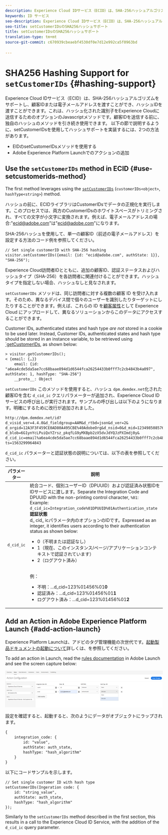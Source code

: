```yaml
---
description: Experience Cloud IDサービス（ECID）は、SHA-256ハッシュアルゴリズムをサポートし、顧客IDまたは電子メールアドレスを渡すことができ、ハッシュIDを渡すことができます。これは、ハッシュ化された識別子をExperience Cloudに送信するためのオプションのJavascriptメソッドです。顧客IDを送信する前に、独自のハッシュのメソッドを引き続き使用できます。
keywords: ID サービス
seo-description: Experience Cloud IDサービス（ECID）は、SHA-256ハッシュアルゴリズムをサポートし、顧客IDまたは電子メールアドレスを渡すことができ、ハッシュIDを渡すことができます。これは、ハッシュ化された識別子をExperience Cloudに送信するためのオプションのJavascriptメソッドです。顧客IDを送信する前に、独自のハッシュのメソッドを引き続き使用できます。
seo-title: setCustomerIDsのSHA256ハッシュサポート
title: setCustomerIDsのSHA256ハッシュサポート
translation-type: tm+mt
source-git-commit: c670939cbeaebf4530df0e7d12e992ca5f0963bd

---
```



# SHA256 Hashing Support for `setCustomerIDs` {#hashing-support}

Experience Cloud IDサービス（ECID）は、SHA-256ハッシュアルゴリズムをサポートし、顧客IDまたは電子メールアドレスを渡すことができ、ハッシュIDを渡すことができます。これは、ハッシュ化された識別子をExperience Cloudに送信するためのオプションのJavascriptメソッドです。顧客IDを送信する前に、独自のハッシュのメソッドを引き続き使用できます。
以下の節で説明するように、setCustomerIDsを使用してハッシュサポートを実装するには、2つの方法があります。

* EIDのsetCustomerIDsメソッドを使用する
* Adobe Experience Platform Launchでのアクションの追加

## Use the `setCustomerIDs` method in ECID {#use-setcustomerids-method}

The first method leverages using the [`setCustomerIDs`](/help/library/get-set/setcustomerids.md) (`customerIDs<object>`, `hashType<string>`) method.

ハッシュの前に、ECIDライブラリはCustomerIDsでデータの正規化を実行します。このプロセスでは、両方のCustomerIDsのホワイトスペースがトリミングされ、すべての文字が小文字に変換されます。例えば、電子メールアドレスの場合:"ecid@adobe.com"は"ecid@adobe.com"になります。

SHA-256ハッシュを使用して、単一の顧客ID（前述の電子メールアドレス）を設定する方法のコード例を参照してください。

```
// Set single customerID with SHA-256 hashing
visitor.setCustomerIDs({email: {id: "ecid@adobe.com", authState: 1}}, "SHA-256");
```

Experience Cloud訪問者IDとともに、追加の顧客ID、認証ステータスおよびハッシュタイプ（SHA-256）を各訪問者に関連付けることができます。ハッシュタイプを指定しない場合、ハッシュなしと見なされます。

`setCustomerIDs` メソッドは、同じ訪問者に対する複数の顧客 ID を受け入れます。そのため、異なるデバイス間で個々のユーザーを識別したりターゲットにしたりすることができます。例えば、これらの ID を[顧客属性](https://docs.adobe.com/content/help/en/core-services/interface/customer-attributes/attributes.html)として Experience Cloud にアップロードして、異なるソリューションからこのデータにアクセスすることができます。

Customer IDs, authenticated states and hash type *are not* stored in a cookie to be used later. Instead, Customer IDs, authenticated states and hash type should be stored in an instance variable, to be retrieved using [`getCustomerIDs](/help/library/get-set/getcustomerids.md), as shown below:

```
> visitor.getCustomerIDs();
< {email: {…}}
    email: {id: "a6ea4cde5da5ae7cc68baae894d1d6544fca26254433b0fff7c2cb4843b4a097", authState: 1, hashType: "SHA-256"}
    __proto__: Object
```

`setCustomerIDs` このメソッドを使用すると、ハッシュ `dpm.demdex.net`化された顧客IDを含む `d_cid_ic` クエリパラメーターが追加され、Experience Cloud IDサービスの呼び出しが実行されます。サンプルの呼び出しは以下のようになります。明確にするために改行が追加されました。

```
http://dpm.demdex.net/id?d_visid_ver=4.4.0&d_fieldgroup=AAM&d_rtbd=json&d_ver=2&
d_orgid=12A3F3F459CE0AD80A495CBE%40AdobeOrg&d_nsid=0&d_mid=12349850857640731290890207735189050123&
d_blob=6G1ynYcLPuiQxYZrsz_pkqfLG9yMXBpb2zX5dvJdYQJzPXImdj0y&
d_cid_ic=email%a6ea4cde5da5ae7cc68baae894d1d6544fca26254433b0fff7c2cb4843b4a097%011&
ts=1563299964843
```

`d_cid_ic` パラメーターと認証状態の説明については、以下の表を参照してください。

| パラメーター | 説明 |
|------------|----------|
| `d_cid_ic` | 統合コード、個別ユーザーID（DPUUID）および認証済み状態IDをIDサービスに渡します。Separate the Integration Code and DPUUID with the non-printing control character, <code>%01</code>: <br> Example: <code>d_cid_ic=Integration_code%01DPUUID%01Authentication_state</code> <br> <b>認証状態</b> <br> d_ cid_ icパラメータ内のオプションのIDです。Expressed as an integer, it identifies users according to their authentication status as shown below: <br> <ul><li>0（不明または認証なし）</li><li>1（現在、このインスタンス/ページ/アプリケーションコンテキストで認証されています）</li><li>2（ログアウト済み）</li></ul> <br>例：<br> <ul><li>不明：...d_cid=123%01456%01<b>0</b></li><li>認証済み：...d_cid=123%01456%01<b>1</b></li><li>ログアウト済み：...d_cid=123%01456%01<b>2</b></li></ul> |

## Add an Action in Adobe Experience Platform Launch {#add-action-launch}

Experience Platform Launchは、アドビのタグ管理機能の次世代です。[起動製品ドキュメントの起動について](https://docs.adobe.com/content/help/en/launch/using/overview.html)詳しくは、を参照してください。

To add an action in Launch, read the [rules documentation](https://docs.adobe.com/help/en/launch/using/reference/manage-resources/rules.html) in Adobe Launch and see the screen capture below:

![](/help/reference/assets/hashing-support.png)

設定を確認すると、起動すると、次のようにデータがオブジェクトにラップされます。

```
{
    integration_code: {
        id: "value",
        authState: auth_state,
        hashType: "hash_algorithm"
    }
}
```

以下にコードサンプルを示します。

```
// Set single customer ID with hash type
setCustomerIDs(Ingeration code: {
    id: "string_value",
    authState: auth_state,
    hashType: "hash_algorithm"
});
```

Similarly to the `setCustomerIDs` method described in the first section, this results in a call to the Experience Cloud ID Service, with the addition of the `d_cid_ic` query parameter.